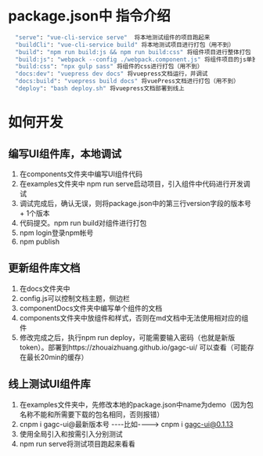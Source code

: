 # package.json中 指令介绍
```bash
  "serve": "vue-cli-service serve"  将本地测试组件的项目跑起来       
  "buildCli": "vue-cli-service build" 将本地测试项目进行打包（用不到）
  "build": "npm run build:js && npm run build:css" 将组件项目进行整体打包
  "build:js": "webpack --config ./webpack.component.js" 将组件项目的js单独打包（用不到）
  "build:css": "npx gulp sass" 将组件的css进行打包（用不到）
  "docs:dev": "vuepress dev docs" 将vuepress文档运行，并调试
  "docs:build": "vuepress build docs" 将vuePress文档进行打包（用不到）
  "deploy": "bash deploy.sh" 将vuepress文档部署到线上
```

# 如何开发
## 编写UI组件库，本地调试
  1. 在components文件夹中编写UI组件代码
  2. 在examples文件夹中 npm run serve启动项目，引入组件中代码进行开发调试
  3. 调试完成后，确认无误，则将package.json中的第三行version字段的版本号 + 1个版本
  4. 代码提交。npm run build对组件进行打包
  5. npm login登录npm帐号
  6. npm publish
## 更新组件库文档
  1. 在docs文件夹中
  2. config.js可以控制文档主题，侧边栏
  3. componentDocs文件夹中编写单个组件的文档
  4. components文件夹中放组件和样式，否则在md文档中无法使用相对应的组件
  5. 修改完成之后，执行npm run deploy，可能需要输入密码（也就是新版token）。部署到https://zhouaizhuang.github.io/gagc-ui/  可以查看（可能存在最长20min的缓存）
## 线上测试UI组件库
  1. 在examples文件夹中，先修改本地的package.json中name为demo（因为包名称不能和所需要下载的包名相同，否则报错）
  2. cnpm i gagc-ui@最新版本号 ----比如---->  cnpm i gagc-ui@0.1.13
  3. 使用全局引入和按需引入分别测试
  4. npm run serve将测试项目跑起来看看



